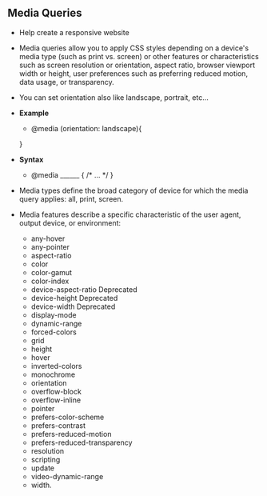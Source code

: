 ## Media Queries 
- Help create a responsive website
- Media queries allow you to apply CSS styles depending on a device's media type (such as print vs. screen) or other features or characteristics such as screen resolution or orientation, aspect ratio, browser viewport width or height, user preferences such as preferring reduced motion, data usage, or transparency.
- You can set orientation also like landscape, portrait, etc...
- **Example**
    - @media (orientation: landscape){
        <!-- property -->
    }

- **Syntax**
    - @media ______ {
        /* … */
    }

- Media types define the broad category of device for which the media query applies: all, print, screen.
- Media features describe a specific characteristic of the user agent, output device, or environment: 
    - any-hover
    - any-pointer
    - aspect-ratio
    - color
    - color-gamut
    - color-index
    - device-aspect-ratio Deprecated
    - device-height Deprecated
    - device-width Deprecated
    - display-mode
    - dynamic-range
    - forced-colors
    - grid
    - height
    - hover
    - inverted-colors
    - monochrome
    - orientation
    - overflow-block
    - overflow-inline
    - pointer
    - prefers-color-scheme
    - prefers-contrast
    - prefers-reduced-motion
    - prefers-reduced-transparency
    - resolution
    - scripting
    - update
    - video-dynamic-range
    - width.